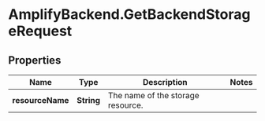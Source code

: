# AmplifyBackend.GetBackendStorageRequest

## Properties

Name | Type | Description | Notes
------------ | ------------- | ------------- | -------------
**resourceName** | **String** | The name of the storage resource. | 


